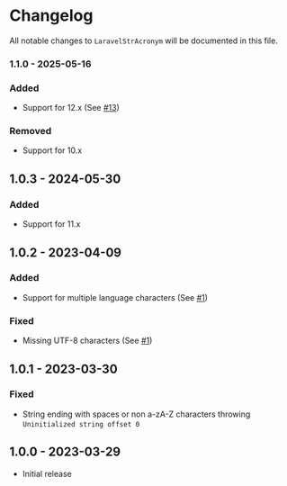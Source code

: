 # Changelog

All notable changes to `LaravelStrAcronym` will be documented in this file.

### 1.1.0 - 2025-05-16

### Added
- Support for 12.x (See [#13](https://github.com/koenhendriks/laravel-str-acronym/pull/13))

### Removed

- Support for 10.x

## 1.0.3 - 2024-05-30

### Added
- Support for 11.x

## 1.0.2 - 2023-04-09

### Added
- Support for multiple language characters (See [#1](https://github.com/koenhendriks/laravel-str-acronym/pull/1))

### Fixed
- Missing UTF-8 characters (See [#1](https://github.com/koenhendriks/laravel-str-acronym/pull/1))

## 1.0.1 - 2023-03-30

### Fixed
- String ending with spaces or non a-zA-Z characters throwing `Uninitialized string offset 0`

## 1.0.0 - 2023-03-29

- Initial release
